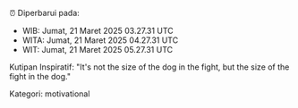 ⏰ Diperbarui pada:
- WIB: Jumat, 21 Maret 2025 03.27.31 UTC
- WITA: Jumat, 21 Maret 2025 04.27.31 UTC
- WIT: Jumat, 21 Maret 2025 05.27.31 UTC

Kutipan Inspiratif:
"It's not the size of the dog in the fight, but the size of the fight in the dog."


Kategori: motivational

